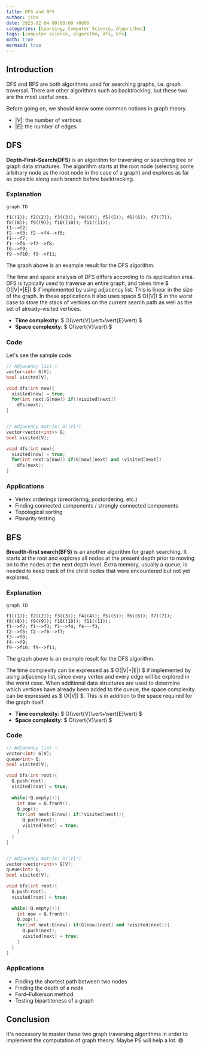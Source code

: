 ```yaml
---
title: DFS and BFS
author: jiho
date: 2023-02-04 00:00:00 +0800
categories: [Learning, Computer Science, Algorithms]
tags: [computer science, algorithm, dfs, bfs]
math: true
mermaid: true
---
```


## Introduction
DFS and BFS are both algorithms used for searching graphs, i.e. graph traversal.
There are other algorithms such as backtracking, but these two are the most useful ones.

Before going on, we should know some common notions in graph theory.
* $\vert{V}\vert$: the number of vertices
* $\vert{E}\vert$: the number of edges

## DFS
**Depth-First-Search(DFS)**  is an algorithm for traversing or searching tree or graph data structures.
The algorithm starts at the root node (selecting some arbitrary node as the root node in the case of a graph) 
and explores as far as possible along each branch before backtracking.

### Explanation
```mermaid
graph TD

f1((1)); f2((2)); f3((3)); f4((4)); f5((5)); f6((6)); f7((7)); f8((8)); f9((9)); f10((10)); f11((11));
f1-->f2;
f2-->f3; f2-->f4-->f5;
f1---f7;
f1-->f6-->f7-->f8;
f6-->f9;
f9-->f10; f9-->f11;
```

The graph above is an example result for the DFS algorithm.

The time and space analysis of DFS differs according to its application area.
DFS is typically used to traverse an entire graph, and takes time $ O(|V|+|E|) $
if implemented by using adjacency list. This is linear in the size of the graph.
In these applications it also uses space $ O(|V|) $ in the worst case to store the stack of vertices 
on the current search path as well as the set of already-visited vertices.

* **Time complexity**: $ O(\vert{V}\vert+\vert{E}\vert) $
* **Space complexity**: $ O(\vert{V}\vert) $

### Code
Let's see the sample code.
```cpp
// Adjacency list ✨
vector<int> G[V];
bool visited[V];

void dfs(int now){
  visited[now] = true;
  for(int next:G[now]) if(!visited[next])
    dfs(next);
}


// Adjacency matrix: O(|V|²)
vector<vector<int>> G;
bool visited[V];

void dfs(int now){
  visited[now] = true;
  for(int next:G[now]) if(G[now][next] and !visited[next])
    dfs(next);
}
```

### Applications
* Vertex orderings (preordering, postordering, etc.)
* Finding connected components / strongly connected components
* Topological sorting
* Planarity testing


## BFS
**Breadth-first search(BFS)** is an another algorithm for graph searching.
It starts at the root and explores all nodes at the present depth prior 
to moving on to the nodes at the next depth level.
Extra memory, usually a queue, is needed to keep track of the child nodes that were encountered but not yet explored.

### Explanation
```mermaid
graph TD

f1((1)); f2((2)); f3((3)); f4((4)); f5((5)); f6((6)); f7((7)); f8((8)); f9((9)); f10((10)); f11((11));
f1-->f2; f1-->f3; f1-->f4; f4---f3;
f2-->f5; f2-->f6-->f7;
f3-->f8;
f4-->f9;
f9-->f10; f9-->f11;
```

The graph above is an example result for the DFS algorithm.

The time complexity can be expressed as $ O(|V|+|E|) $ if implemented by using adjacency list,
since every vertex and every edge will be explored in the worst case.
When additional data structures are used to determine which vertices have already been added to the queue,
the space complexity can be expressed as $ O(|V|) $. This is in addition to the space required for the graph itself.

* **Time complexity**: $ O(\vert{V}\vert+\vert{E}\vert) $
* **Space complexity**: $ O(\vert{V}\vert) $

### Code
```cpp
// Adjacency list ✨
vector<int> G[V];
queue<int> Q;
bool visited[V];

void bfs(int root){
  Q.push(root);
  visited[root] = true;
  
  while(!Q.empty()){
    int now = Q.front();
    Q.pop();
    for(int next:G[now]) if(!visited[next]){
      Q.push(next);
      visited[next] = true;
    }
  }
}


// Adjacency matrix: O(|V|²)
vector<vector<int>> G[V];
queue<int> Q;
bool visited[V];

void bfs(int root){
  Q.push(root);
  visited[root] = true;
  
  while(!Q.empty()){
    int now = Q.front();
    Q.pop();
    for(int next:G[now]) if(G[now][next] and !visited[next]){
      Q.push(next);
      visited[next] = true;
    }
  }
}
```

### Applications
* Finding the shortest path between two nodes
* Finding the depth of a node
* Ford–Fulkerson method
* Testing bipartiteness of a graph


## Conclusion

It's necessary to master these two graph traversing algorithms in order to implement the computation of graph theory.
Maybe PS will help a lot. 😄

